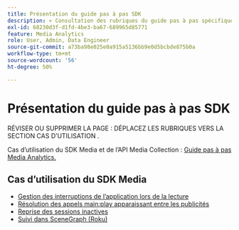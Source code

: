 ```yaml
---
title: Présentation du guide pas à pas SDK
description: « Consultation des rubriques du guide pas à pas spécifique au SDK »
exl-id: 68230d3f-d1fd-4be3-ba67-689965d85771
feature: Media Analytics
role: User, Admin, Data Engineer
source-git-commit: a73ba98e025e0a915a5136bb9e0d5bcbde875b0a
workflow-type: tm+mt
source-wordcount: '56'
ht-degree: 50%

---
```


# Présentation du guide pas à pas SDK


RÉVISER OU SUPPRIMER LA PAGE : DÉPLACEZ LES RUBRIQUES VERS LA SECTION CAS D’UTILISATION .

Cas d’utilisation du SDK Media et de l’API Media Collection : [Guide pas à pas Media Analytics.](/help/media-analytics-cookbook/media-analytics-cookbook.md)

## Cas d’utilisation du SDK Media



* [Gestion des interruptions de l’application lors de la lecture](/help/use-cases/cookbook/app-interrupts.md)
* [Résolution des appels main:play apparaissant entre les publicités](/help/use-cases/cookbook/fix-ad-play-ad.md)
* [Reprise des sessions inactives](/help/use-cases/cookbook/resuming-inactive.md)
* [Suivi dans SceneGraph (Roku)](/help/use-cases/cookbook/sdk-track-scenegraph.md)
